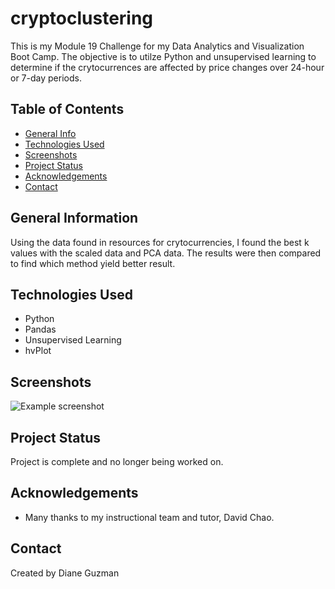 # cryptoclustering
This is my Module 19 Challenge for my Data Analytics and Visualization Boot Camp.  The objective is to utilze Python and unsupervised learning to determine if the crytocurrences are affected by price changes over 24-hour or 7-day periods.

## Table of Contents
* [General Info](#general-information)
* [Technologies Used](#technologies-used)
* [Screenshots](#screenshots)
* [Project Status](#project-status)
* [Acknowledgements](#acknowledgements)
* [Contact](#contact)


## General Information
Using the data found in resources for crytocurrencies, I found the best k values with the scaled data and PCA data.  The results were then compared to find which method yield better result.


## Technologies Used
- Python
- Pandas
- Unsupervised Learning
- hvPlot

## Screenshots
![Example screenshot](./img/screenshot.png)

## Project Status
Project is complete and no longer being worked on.

## Acknowledgements
- Many thanks to my instructional team and tutor, David Chao.


## Contact
Created by Diane Guzman
